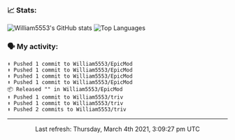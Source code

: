 ### 📈 Stats:
![William5553's GitHub stats](https://github-readme-stats.vercel.app/api?username=william5553&show_icons=true)
![Top Languages](https://github-readme-stats.vercel.app/api/top-langs/?username=william5553&langs_count=10&layout=compact)

### 🗣 My activity:
```
⬆️ Pushed 1 commit to William5553/EpicMod
⬆️ Pushed 1 commit to William5553/EpicMod
⬆️ Pushed 1 commit to William5553/EpicMod
⬆️ Pushed 1 commit to William5553/EpicMod
📦 Released "" in William5553/EpicMod
⬆️ Pushed 1 commit to William5553/triv
⬆️ Pushed 1 commit to William5553/triv
⬆️ Pushed 2 commits to William5553/triv
```

------------
<p align="center">Last refresh: Thursday, March 4th 2021, 3:09:27 pm UTC</p>
